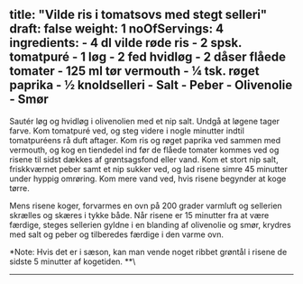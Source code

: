 title: "Vilde ris i tomatsovs med stegt selleri"
draft: false
weight: 1
noOfServings: 4
ingredients:
	- 4 dl vilde røde ris
	- 2 spsk. tomatpuré
	- 1 løg
	- 2 fed hvidløg
	- 2 dåser flåede tomater
	- 125 ml tør vermouth
	- ¼ tsk. røget paprika
	- ½ knoldselleri
	- Salt
	- Peber
	- Olivenolie
	- Smør
---

Sautér løg og hvidløg i olivenolien med et nip salt. Undgå at løgene
tager farve. Kom tomatpuré ved, og steg videre i nogle minutter indtil
tomatpuréens rå duft aftager. Kom ris og røget paprika ved sammen med
vermouth, og kog en tiendedel ind før de flåede tomater kommes ved og
risene til sidst dækkes af grøntsagsfond eller vand. Kom et stort nip
salt, friskkværnet peber samt et nip sukker ved, og lad risene simre 45
minutter under hyppig omrøring. Kom mere vand ved, hvis risene begynder
at koge tørre.

Mens risene koger, forvarmes en ovn på 200 grader varmluft og sellerien
skrælles og skæres i tykke både. Når risene er 15 minutter fra at være
færdige, steges sellerien gyldne i en blanding af olivenolie og smør,
krydres med salt og peber og tilberedes færdige i den varme ovn.

*Note: Hvis det er i sæson, kan man vende noget ribbet grøntål i risene
de sidste 5 minutter af kogetiden. **\
***

